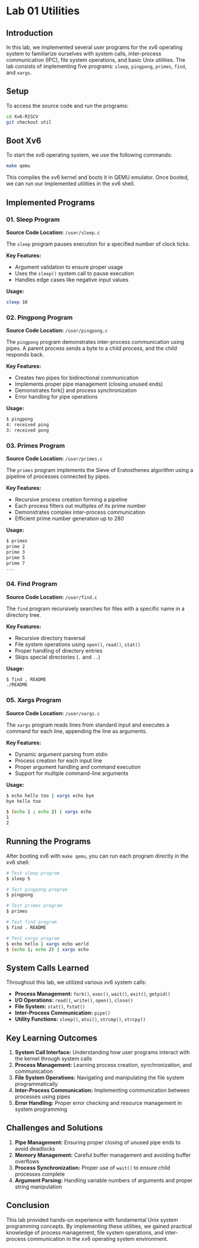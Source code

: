 <script type="text/javascript"
    src="http://cdn.mathjax.org/mathjax/latest/MathJax.js?config=TeX-AMS-MML_HTMLorMML">
</script>
<script type="text/x-mathjax-config">
    MathJax.Hub.Config({
    tex2jax: {inlineMath: [['$', '$']]},
    "HTML-CSS": {
        fonts: ["Neo-Euler"],
    },
    messageStyle: "none"
  });
</script>

# Lab 01 Utilities

## Introduction

In this lab, we implemented several user programs for the xv6 operating system to familiarize ourselves with system calls, inter-process communication (IPC), file system operations, and basic Unix utilities. The lab consists of implementing five programs: `sleep`, `pingpong`, `primes`, `find`, and `xargs`.

## Setup

To access the source code and run the programs:

```bash
cd Xv6-RISCV
git checkout util
```

## Boot Xv6

To start the xv6 operating system, we use the following commands:

```bash
make qemu
```

This compiles the xv6 kernel and boots it in QEMU emulator. Once booted, we can run our implemented utilities in the xv6 shell.

## Implemented Programs

### 01. Sleep Program

**Source Code Location:** `/user/sleep.c`

The `sleep` program pauses execution for a specified number of clock ticks.

**Key Features:**

* Argument validation to ensure proper usage
* Uses the `sleep()` system call to pause execution
* Handles edge cases like negative input values

**Usage:**

```bash
sleep 10
```

### 02. Pingpong Program

**Source Code Location:** `/user/pingpong.c`

The `pingpong` program demonstrates inter-process communication using pipes. A parent process sends a byte to a child process, and the child responds back.

**Key Features:**

* Creates two pipes for bidirectional communication
* Implements proper pipe management (closing unused ends)
* Demonstrates fork() and process synchronization
* Error handling for pipe operations

**Usage:**

```bash
$ pingpong
4: received ping
3: received pong
```

### 03. Primes Program

**Source Code Location:** `/user/primes.c`

The `primes` program implements the Sieve of Eratosthenes algorithm using a pipeline of processes connected by pipes.

**Key Features:**

* Recursive process creation forming a pipeline
* Each process filters out multiples of its prime number
* Demonstrates complex inter-process communication
* Efficient prime number generation up to 280

**Usage:**

```bash
$ primes
prime 2
prime 3
prime 5
prime 7
...
```

### 04. Find Program

**Source Code Location:** `/user/find.c`

The `find` program recursively searches for files with a specific name in a directory tree.

**Key Features:**

* Recursive directory traversal
* File system operations using `open()`, `read()`, `stat()`
* Proper handling of directory entries
* Skips special directories (`.` and `..`)

**Usage:**

```bash
$ find . README
./README
```

### 05. Xargs Program

**Source Code Location:** `/user/xargs.c`

The `xargs` program reads lines from standard input and executes a command for each line, appending the line as arguments.

**Key Features:**

* Dynamic argument parsing from stdin
* Process creation for each input line
* Proper argument handling and command execution
* Support for multiple command-line arguments

**Usage:**

```bash
$ echo hello too | xargs echo bye
bye hello too
```

```bash
$ (echo 1 ; echo 2) | xargs echo
1
2
```

## Running the Programs

After booting xv6 with `make qemu`, you can run each program directly in the xv6 shell:

```bash
# Test sleep program
$ sleep 5

# Test pingpong program
$ pingpong

# Test primes program
$ primes

# Test find program
$ find . README

# Test xargs program
$ echo hello | xargs echo world
$ (echo 1; echo 2) | xargs echo
```

## System Calls Learned

Throughout this lab, we utilized various xv6 system calls:

* **Process Management:** `fork()`, `exec()`, `wait()`, `exit()`, `getpid()`
* **I/O Operations:** `read()`, `write()`, `open()`, `close()`
* **File System:** `stat()`, `fstat()`
* **Inter-Process Communication:** `pipe()`
* **Utility Functions:** `sleep()`, `atoi()`, `strcmp()`, `strcpy()`

## Key Learning Outcomes

1. **System Call Interface:** Understanding how user programs interact with the kernel through system calls
2. **Process Management:** Learning process creation, synchronization, and communication
3. **File System Operations:** Navigating and manipulating the file system programmatically
4. **Inter-Process Communication:** Implementing communication between processes using pipes
5. **Error Handling:** Proper error checking and resource management in system programming

## Challenges and Solutions

1. **Pipe Management:** Ensuring proper closing of unused pipe ends to avoid deadlocks
2. **Memory Management:** Careful buffer management and avoiding buffer overflows
3. **Process Synchronization:** Proper use of `wait()` to ensure child processes complete
4. **Argument Parsing:** Handling variable numbers of arguments and proper string manipulation

## Conclusion

This lab provided hands-on experience with fundamental Unix system programming concepts. By implementing these utilities, we gained practical knowledge of process management, file system operations, and inter-process communication in the xv6 operating system environment.

